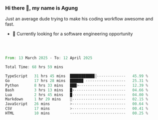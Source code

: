 ### Hi there 👋, my name is Agung
Just an average dude trying to make his coding workflow awesome and fast.

<!--
**agungfir98/agungfir98** is a ✨ _special_ ✨ repository because its `README.md` (this file) appears on your GitHub profile.
-->

- 🔭 Currently looking for a software engineering opportunity
<br/>
<br/>
<!--START_SECTION:waka-->

```rust
From: 13 March 2025 - To: 12 April 2025

Total Time: 68 hrs 59 mins

TypeScript   31 hrs 45 mins  ███████████░-------------   45.99 %
Go           17 hrs 28 mins  ██████ ------------------   25.31 %
Python       8 hrs 33 mins   ███>---------------------   12.39 %
Bash         3 hrs 13 mins   █>-----------------------   04.66 %
Lua          2 hrs 45 mins   █------------------------   04.00 %
Markdown     1 hr 29 mins    ░------------------------   02.15 %
JavaScript   26 mins         >------------------------   00.64 %
CSV          17 mins         >------------------------   00.41 %
HTML         10 mins         -------------------------   00.25 %
```

<!--END_SECTION:waka-->
